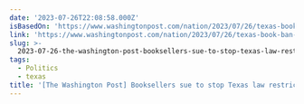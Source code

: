 ```yaml
---
date: '2023-07-26T22:08:58.000Z'
isBasedOn: 'https://www.washingtonpost.com/nation/2023/07/26/texas-book-ban-law-challenged'
link: 'https://www.washingtonpost.com/nation/2023/07/26/texas-book-ban-law-challenged'
slug: >-
  2023-07-26-the-washington-post-booksellers-sue-to-stop-texas-law-restricting-sexual
tags:
  - Politics
  - texas
title: '[The Washington Post] Booksellers sue to stop Texas law restricting ‘sexual'
---
```


